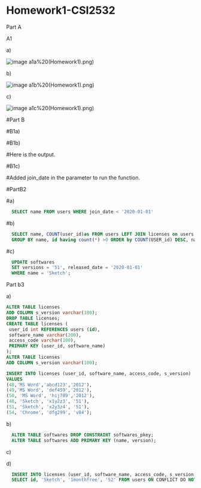 # Homework1-CSI2532
Part A

A1

a)

![image a1a](https://github.com/ddesl069/Homework1-CSI2532/blob/main/part1(ER)/E-R%20A1a)%20(Homework1).png)

b)

![image a1b](https://github.com/ddesl069/Homework1-CSI2532/blob/main/part1(ER)/E-R%20A1b)%20(Homework1).png)

c)

![image a1c](https://github.com/ddesl069/Homework1-CSI2532/blob/main/part1(ER)/E-R%20A1c)%20(Homework1).png)

#Part B

#B1a)

#B1b)

#Here is the output.



#B1c)

#Added join_date in the parameter to run the function.



#PartB2

#a)

```sql 
  SELECT name FROM users WHERE join_date < '2020-01-01'
  ```
  
#b)

```sql
  SELECT name, COUNT(user_id)as FROM users LEFT JOIN licenses on users.id = licenses.user_id
  GROUP BY name, id having count(*) >0 ORDER by COUNT(USER_id) DESC, name ASC;
  ```
  
#c)


```sql
  UPDATE softwares
  SET versions = '51', released_date = '2020-01-01'
  WHERE name = 'Sketch';
  ```
  
Part b3

a)

```sql
ALTER TABLE licenses
ADD COLUMN s_version varchar(100);
DROP TABLE licenses;
CREATE TABLE licenses (
 user_id int REFERENCES users (id),
 software_name varchar(200),
 access_code varchar(100),
 PRIMARY KEY (user_id, software_name)
);
ALTER TABLE licenses
ADD COLUMN s_version varchar(100);

INSERT INTO licenses (user_id, software_name, access_code, s_version)
VALUES 
(48,'MS Word','abcd123','2012'),
(49,'MS Word', 'def459','2012'),
(50, 'MS Word', 'hij789','2012'),
(48, 'Sketch', 'x1y2z3', '51'),
(51, 'Sketch', 'x2y3z4', '51'),
(54, 'Chrome', 'dfg299', 'v84');
```
b)

```sql
  ALTER TABLE softwares DROP CONSTRAINT softwares_pkey;
  ALTER TABLE softwares ADD PRIMARY KEY (name, version);
```

c)

d)

```sql
  INSERT INTO licenses (user_id, software_name, access_code, s_version) 
  SELECT id, 'Sketch', '1monthfree', '52' FROM users ON CONFLICT DO NOTHING;
```
